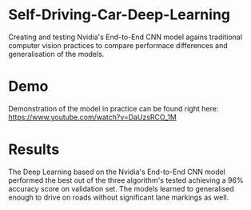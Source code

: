 # Self-Driving-Car-Deep-Learning
Creating and testing Nvidia's End-to-End CNN model agains traditional computer vision practices to compare performace differences and generalisation of the models.

# Demo
Demonstration of the model in practice can be found right here: https://www.youtube.com/watch?v=DaUzsRCO_1M

# Results
The Deep Learning based on the Nvidia's End-to-End CNN model performed the best out of the three algorithm's tested achieving a 96% accuracy score on validation set. The models learned to generalised enough to drive on roads without significant lane markings as well. 
